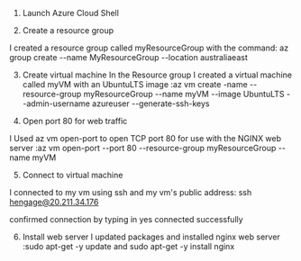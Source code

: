  1. Launch Azure Cloud Shell

2. Create a resource group

  I created a resource group called myResourceGroup with the command: az group create --name MyResourceGroup --location australiaeast

3. Create virtual machine
In the Resource group I created a virtual machine called myVM with an UbuntuLTS image  :az vm create -name --resource-group myResourceGroup --name myVM --image UbuntuLTS  --admin-username azureuser --generate-ssh-keys




4. Open port 80 for web traffic

I Used az vm open-port to open TCP port 80 for use with the NGINX web server
:az vm open-port --port 80 --resource-group myResourceGroup --name myVM

5. Connect to virtual machine

I connected to my vm using ssh and my vm's public address: ssh hengage@20.211.34.176

confirmed connection by typing in yes
connected successfully
 


6. Install web server
I updated packages and installed nginx web server :sudo apt-get -y update and sudo apt-get -y install nginx